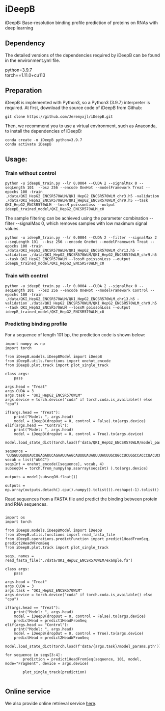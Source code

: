 # iDeepB

iDeepB: Base-resolution binding profile prediction of proteins on RNAs with deep learning

## Dependency
The detailed versions of the dependencies required by iDeepB can be found in the environment.yml file.

python=3.9.7 \
torch==1.11.0+cu113

## Preparation

iDeepB is implemented with Python3, so a Python3 (3.9.7) interpreter is required. At first, download the source code of iDeepB from Github:

```
git clone https://github.com/Jeremyxjl/iDeepB.git
```

Then, we recommend you to use a virtual environment, such as Anaconda, to install the dependencies of iDeepB:

```
conda create -n iDeepB python=3.9.7
conda activate iDeepB
```

## Usage:
### Train without control

```
python -u ideepB_train.py --lr 0.0004 --CUDA 2 --signalMax 0 --seqLength 101  --bsz 256 --encode OneHot --modelFramework Treat --epochs 100 -train ./data/QKI_HepG2_ENCSR570WLM/QKI_HepG2_ENCSR570WLM_chr3.h5 -validation ./data/QKI_HepG2_ENCSR570WLM/QKI_HepG2_ENCSR570WLM_chr9.h5 --task QKI_HepG2_ENCSR570WLM --lossM poissonLoss --output ideepB_trained_model/QKI_HepG2_ENCSR570WLM_c0 
```

The sample filtering can be achieved using the parameter combination --filter --signalMax 0, which removes samples with low maximum signal values.
```
python -u ideepB_train.py --lr 0.0004 --CUDA 2 --filter --signalMax 2 --seqLength 101  --bsz 256 --encode OneHot --modelFramework Treat --epochs 100 -train ./data/QKI_HepG2_ENCSR570WLM/QKI_HepG2_ENCSR570WLM_chr13.h5 -validation ./data/QKI_HepG2_ENCSR570WLM/QKI_HepG2_ENCSR570WLM_chr9.h5 --task QKI_HepG2_ENCSR570WLM --lossM poissonLoss --output ideepB_trained_model/QKI_HepG2_ENCSR570WLM_c0 
```

### Train with control
```
python -u ideepB_train.py --lr 0.0004 --CUDA 2 --signalMax 0 --seqLength 101  --bsz 256 --encode OneHot --modelFramework Control --epochs 100 -train ./data/QKI_HepG2_ENCSR570WLM/QKI_HepG2_ENCSR570WLM_chr13.h5 -validation ./data/QKI_HepG2_ENCSR570WLM/QKI_HepG2_ENCSR570WLM_chr9.h5 --task QKI_HepG2_ENCSR570WLM --lossM poissonLoss --output ideepB_trained_model/QKI_HepG2_ENCSR570WLM_c0 
```

### Predicting binding profile 
For a sequence of length 101 bp, the prediction code is shown below:
```
import numpy as np
import torch

from iDeepB.models.iDeepBModel import iDeepB
from iDeepB.utils.functions import onehot_encode
from iDeepB.plot.track import plot_single_track

class args:
    pass

args.head = "Treat"
args.CUDA = 3
args.task = "QKI_HepG2_ENCSR570WLM"
args.device = torch.device("cuda" if torch.cuda.is_available() else "cpu")

if(args.head == "Treat"): 
    print("Model: ", args.head)
    model = iDeepB(dropOut = 0, control = False).to(args.device)
elif(args.head == "Control"): 
    print("Model: ", args.head)
    model = iDeepB(dropOut = 0, control = True).to(args.device)

model.load_state_dict(torch.load(f'data/QKI_HepG2_ENCSR570WLM/model_params.pth'))

sequence = 'UUGGUUGUUUAUCUGAGAUUCAGAAUUAAGCAUUUUAUAUUUUAUUUGCUGCCUCUGGCCACCCUACUCUCUUCCUAACACUCUCUCCCUCUCCCAGUUUU'
vocab = list("AUGC")
seqsInt = onehot_encode([sequence], vocab, 4)
subseqOH = torch.from_numpy(np.asarray(seqsInt) ).to(args.device)

outputs = model(subseqOH.float()) 

outputs = np.array(outputs.detach().cpu().numpy().tolist()).reshape(-1).tolist()   
```

Read sequences from a FASTA file and predict the binding between protein and RNA sequences.
```

import os
import torch

from iDeepB.models.iDeepBModel import iDeepB
from iDeepB.utils.functions import read_fasta_file 
from iDeepB.operations.predictFunction import predict1HeadFromSeq, predict2HeadWFromSeq
from iDeepB.plot.track import plot_single_track

seqs, names = read_fasta_file("./data/QKI_HepG2_ENCSR570WLM/example.fa")

class args:
    pass

args.head = "Treat"
args.CUDA = 3
args.task = "QKI_HepG2_ENCSR570WLM"
args.device = torch.device("cuda" if torch.cuda.is_available() else "cpu")

if(args.head == "Treat"): 
    print("Model: ", args.head)
    model = iDeepB(dropOut = 0, control = False).to(args.device)
    predictHead = predict1HeadFromSeq
elif(args.head == "Control"): 
    print("Model: ", args.head)
    model = iDeepB(dropOut = 0, control = True).to(args.device)
    predictHead = predict2HeadWFromSeq

model.load_state_dict(torch.load(f'data/{args.task}/model_params.pth'))

for sequence in seqs[3:4]:
        prediction = predict1HeadFromSeq(sequence, 101, model, mode="Fragment", device = args.device)

        plot_single_track(prediction)
    
```


## Online service

We also provide online retrieval service [here](http://www.csbio.sjtu.edu.cn/bioinf/iDeepB/).
